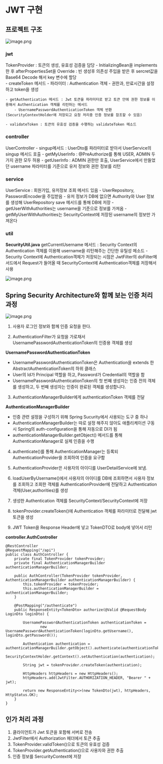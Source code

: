 


# JWT 구현

## 프로젝트 구조
![image.png](./images/image.png)

### jwt
TokenProvider : 토큰의 생성, 유효성 검증을 담당
     - InitializingBean을 implements 한 후 afterPropertiesSet을 Override : 빈 생성후 의존성 주입을 받은 후 sercret값을 Base64 Decode 해서 key 변수에 할당\
    - createToken 메서드 
        - 파라미터 : Authentication 객체
        - 권한과, 만료시간을 설정하고 token을 생성

    - getAuthentication 메서드 : Jwt 토큰을 파라미터로 받고 토큰 안에 권한 정보를 이용해서 Authentication 객체를 리턴하는 메서드
        - UsernamePasswordAuthenticationToken 객체 반환 (SecurityContextHolder에 저장되고 요청 처리중 인증 정보를 참조할 수 있음)

    - validateToken : 토큰의 유효성 검증을 수행하는 validateToken 메소드

### controller
UserController
    - singup메서드 : UserDto를 파라미터로 받아서 UserService의 singup 메서드 호출
    - getMyUserInfo : @PreAuthorize를 통해 USER, ADMIN 두가지 권한 모두 허용
    - getUserInfo : ADMIN 권한만 호출, UserService에서 만들었던 username 파라미터를 기준으로 유저 정보와 권한 정보를 리턴


### service
UserService : 회원가입, 유저정보 조회 메서드 있음
    - UserRepository, PasswordEncoder을 주입받음
    - 유저 정보가 DB에 없으면 Authority와 User 정보를 생성해 UserRepository save 메서드를 통해 DB에 저장
    - getUserWithAuthorities는 username을 기준으로 정보를 가져옴
    - getMyUserWithAuthorities는 SecurityContext에 저장된 username의 정보만 가져온다

 
### util
**SecurityUtil.java** 
getCurrentUsername 메서드 : Security Context의 Authentication 객체를 이용해 username을 리턴해주는 간단한 유틸성 메소드
    - Security Context에 Authentication객체가 저장되는 시점은 JwtFilter의 doFilter메서드에서 Request가 들어올 때 SecurityContext에 Authentication객체를 저장해서 사용


![image.png](./images/image2.png)

## Spring Security Architecture와 함께 보는 인증 처리 과정
![image.png](./images/image3.png)


1. 사용자 로그인 정보와 함께 인증 요청을 한다.

2. AuthenticationFilter가 요청을 가로채서 UsernamePasswordAuthenticationToken의 인증용 객체를 생성

**UsernamePasswordAuthenticationToken**

- UsernamePasswordAuthenticationToken은 Authentication을 extends 한 AbstractAuthenticationToken의 하위 클래스
-  User의 Id가 Principal 역할을 하고, Password가 Credential의 역할을 함
- UsernamePasswordAuthenticationToken의 첫 번째 생성자는 인증 전의 객체를 생성하고, 두 번째 생성자는 인증이 완료된 객체를 생성합니다.


3. AuthenticationManagerBuilder에게 authenticationToken 객체를 전달

**AuthenticationManagerBuilder**
- 인증 관련 설정을 구성하기 위해 Spring Sucurity에서 사용되는 도구 중 하나
- AuthenticationManagerBuilder는 따로 설정 해주지 않아도 애플리케이션 구동시 Spring의 auth-configuration을 통해 자동으로 DI가 됨
- authenticationManagerBuilder.getObject() 메서드를 통해 AuthenticationManager로 실제 인증을 수행

4. authenticate()를 통해 AuthenticationManager는 등록되 AuthenticationProvider을 조회하여 인증을 요구함

5. AuthenticationProvider은 사용자의 아이디를 UserDetailService에 보냄.

6. loadUserByUsername()에서 사용자의 아이디를 DB에 조회하면서 사용자 정보를 조회하고 조회한 객체를 AuthenticationProvider에 전달하고 Authentication 객체(User,authorities)를 생성

7. 생성한 Authentication 객체를 SecurityContext/SecurityContext에 저장

8. tokenProvider.createToken()에 Authentication 객체를 파라미터로 전달해 jwt 토큰을 생성

9. JWT Token을 Response Header에 넣고 TokenDTO로 body에 넣어서 리턴



**controller.AuthController**
```
@RestController
@RequestMapping("/api")
public class AuthController {
    private final TokenProvider tokenProvider;
    private final AuthenticationManagerBuilder authenticationManagerBuilder;

    public AuthController(TokenProvider tokenProvider, AuthenticationManagerBuilder authenticationManagerBuilder) {
        this.tokenProvider = tokenProvider;
        this.authenticationManagerBuilder = authenticationManagerBuilder;
    }

    @PostMapping("/authenticate")
    public ResponseEntity<TokenDto> authorize(@Valid @RequestBody LoginDto loginDto) {

        UsernamePasswordAuthenticationToken authenticationToken =
                new UsernamePasswordAuthenticationToken(loginDto.getUsername(), loginDto.getPassword());

        Authentication authentication = authenticationManagerBuilder.getObject().authenticate(authenticationToken);
        SecurityContextHolder.getContext().setAuthentication(authentication);

        String jwt = tokenProvider.createToken(authentication);

        HttpHeaders httpHeaders = new HttpHeaders();
        httpHeaders.add(JwtFilter.AUTHORIZATION_HEADER, "Bearer " + jwt);

        return new ResponseEntity<>(new TokenDto(jwt), httpHeaders, HttpStatus.OK);
    }
}
```

## 인가 처리 과정

1. 클라이언트가 Jwt 토큰을 포함해 서버로 전송
2. JwtFilter에서 Authorization 헤더에서 토큰 추출
3. TokenProvider.validToken()으로 토큰의 유효성 검증
4. TokenProvider.getAuthentication()으로 사용자와 권한 추출
5. 인증 정보를 SercurityContext에 저장

